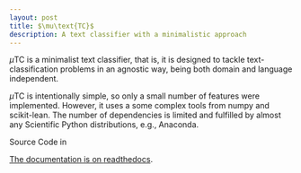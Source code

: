 ```yaml
---
layout: post
title: $\mu\text{TC}$
description: A text classifier with a minimalistic approach
---
```


$\mu$TC is a minimalist text classifier, that is, it is designed to tackle text-classification problems in an agnostic way, being both domain and language independent.

$\mu$TC is intentionally simple, so only a small number of features were implemented. However, it uses a some complex tools from numpy and scikit-lean. The number of dependencies is limited and fulfilled by almost any Scientific Python distributions, e.g., Anaconda.

Source Code in <a class="social-button github" href="https://www.github.com/INGEOTEC/microtc" itemprop="sameAs" target="_blank"> <i class="fab fa-github"></i>

The documentation is on [readthedocs](https://microtc.readthedocs.io).
